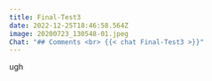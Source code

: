 ```yaml
---
title: Final-Test3
date: 2022-12-25T18:46:58.564Z
image: 20200723_130548-01.jpeg
Chat: "## Comments <br> {{< chat Final-Test3 >}}"
---
```

u﻿gh